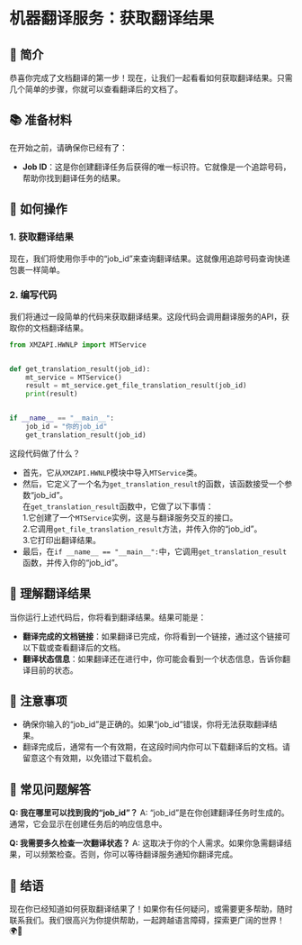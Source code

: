 # 机器翻译服务：获取翻译结果

## 🌟 简介

恭喜你完成了文档翻译的第一步！现在，让我们一起看看如何获取翻译结果。只需几个简单的步骤，你就可以查看翻译后的文档了。

## 📚 准备材料

在开始之前，请确保你已经有了：
- **Job ID**：这是你创建翻译任务后获得的唯一标识符。它就像是一个追踪号码，帮助你找到翻译任务的结果。

## 🚀 如何操作

### 1. 获取翻译结果

现在，我们将使用你手中的“job_id”来查询翻译结果。这就像用追踪号码查询快递包裹一样简单。

### 2. 编写代码

我们将通过一段简单的代码来获取翻译结果。这段代码会调用翻译服务的API，获取你的文档翻译结果。

```python
from XMZAPI.HWNLP import MTService


def get_translation_result(job_id):
    mt_service = MTService()
    result = mt_service.get_file_translation_result(job_id)
    print(result)


if __name__ == "__main__":
    job_id = "你的job_id"
    get_translation_result(job_id)
```

这段代码做了什么？
- 首先，它从`XMZAPI.HWNLP`模块中导入`MTService`类。  
- 然后，它定义了一个名为`get_translation_result`的函数，该函数接受一个参数“job_id”。  
在`get_translation_result`函数中，它做了以下事情：  
    1.它创建了一个`MTService`实例，这是与翻译服务交互的接口。  
    2.它调用`get_file_translation_result`方法，并传入你的“job_id”。  
    3.它打印出翻译结果。   
- 最后，在`if __name__ == "__main__":`中，它调用`get_translation_result`函数，并传入你的“job_id”。



## 🎯 理解翻译结果

当你运行上述代码后，你将看到翻译结果。结果可能是：
- **翻译完成的文档链接**：如果翻译已完成，你将看到一个链接，通过这个链接可以下载或查看翻译后的文档。
- **翻译状态信息**：如果翻译还在进行中，你可能会看到一个状态信息，告诉你翻译目前的状态。

## 📝 注意事项

- 确保你输入的“job_id”是正确的。如果“job_id”错误，你将无法获取翻译结果。
- 翻译完成后，通常有一个有效期，在这段时间内你可以下载翻译后的文档。请留意这个有效期，以免错过下载机会。

## 🤔 常见问题解答

**Q: 我在哪里可以找到我的“job_id”？**
A: “job_id”是在你创建翻译任务时生成的。通常，它会显示在创建任务后的响应信息中。


**Q: 我需要多久检查一次翻译状态？**
A: 这取决于你的个人需求。如果你急需翻译结果，可以频繁检查。否则，你可以等待翻译服务通知你翻译完成。

## 🌟 结语

现在你已经知道如何获取翻译结果了！如果你有任何疑问，或需要更多帮助，随时联系我们。我们很高兴为你提供帮助，一起跨越语言障碍，探索更广阔的世界！🌍🚀

